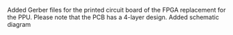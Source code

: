 Added Gerber files for the printed circuit board of the FPGA replacement for the PPU. Please note that the PCB has a 4-layer design.
Added schematic diagram
